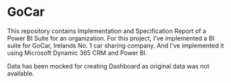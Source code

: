 # GoCar
This repository contains Implementation and Specification Report of a Power BI Suite for an organization. For this project, I've implemented a BI suite for GoCar, Irelands No. 1 car sharing company. And I've implemented it using Microsoft Dynamic 365 CRM and Power BI.

Data has been mocked for creating Dashboard as original data was not available.
